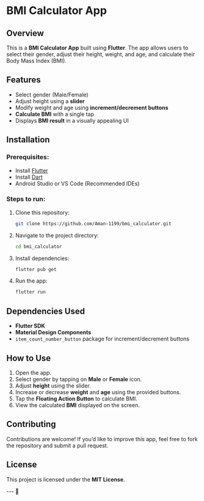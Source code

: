# BMI Calculator App

## Overview
This is a **BMI Calculator App** built using **Flutter**. The app allows users to select their gender, adjust their height, weight, and age, and calculate their Body Mass Index (BMI).

## Features
- Select gender (Male/Female)
- Adjust height using a **slider**
- Modify weight and age using **increment/decrement buttons**
- **Calculate BMI** with a single tap
- Displays **BMI result** in a visually appealing UI


## Installation
### Prerequisites:
- Install [Flutter](https://flutter.dev/docs/get-started/install)
- Install [Dart](https://dart.dev/get-dart)
- Android Studio or VS Code (Recommended IDEs)

### Steps to run:
1. Clone this repository:
   ```sh
   git clone https://github.com/Aman-1199/bmi_calculator.git
   ```
2. Navigate to the project directory:
   ```sh
   cd bmi_calculator
   ```
3. Install dependencies:
   ```sh
   flutter pub get
   ```
4. Run the app:
   ```sh
   flutter run
   ```

## Dependencies Used
- **Flutter SDK**
- **Material Design Components**
- `item_count_number_button` package for increment/decrement buttons

## How to Use
1. Open the app.
2. Select gender by tapping on **Male** or **Female** icon.
3. Adjust **height** using the slider.
4. Increase or decrease **weight** and **age** using the provided buttons.
5. Tap the **Floating Action Button** to calculate BMI.
6. View the calculated **BMI** displayed on the screen.

## Contributing
Contributions are welcome! If you’d like to improve this app, feel free to fork the repository and submit a pull request.

## License
This project is licensed under the **MIT License**.

--- 🚀

